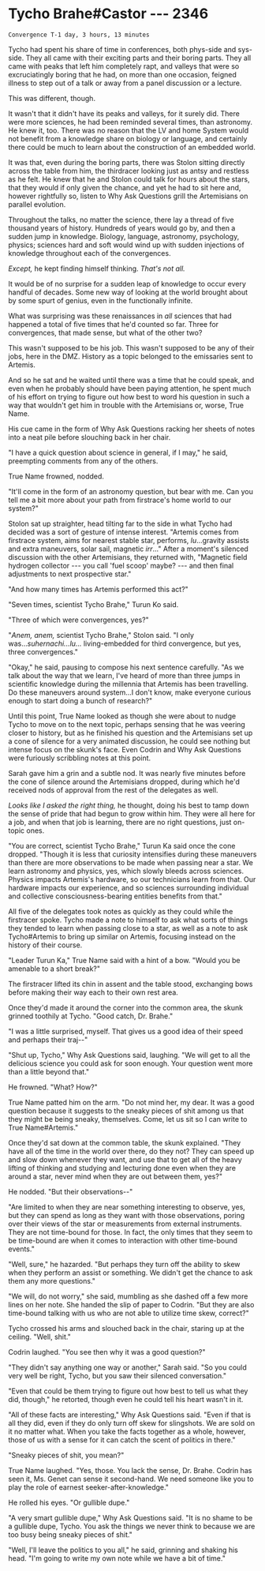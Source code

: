 # Tycho Brahe#Castor --- 2346

    Convergence T-1 day, 3 hours, 13 minutes

Tycho had spent his share of time in conferences, both phys-side and sys-side. They all came with their exciting parts and their boring parts. They all came with peaks that left him completely rapt, and valleys that were so excruciatingly boring that he had, on more than one occasion, feigned illness to step out of a talk or away from a panel discussion or a lecture.

This was different, though.

It wasn't that it didn't have its peaks and valleys, for it surely did. There were more sciences, he had been reminded several times, than astronomy. He knew it, too. There was no reason that the LV and home System would not benefit from a knowledge share on biology or language, and certainly there could be much to learn about the construction of an embedded world.

It was that, even during the boring parts, there was Stolon sitting directly across the table from him, the thirdracer looking just as antsy and restless as he felt. He knew that he and Stolon could talk for hours about the stars, that they would if only given the chance, and yet he had to sit here and, however rightfully so, listen to Why Ask Questions grill the Artemisians on parallel evolution.

Throughout the talks, no matter the science, there lay a thread of five thousand years of history. Hundreds of years would go by, and then a sudden jump in knowledge. Biology, language, astronomy, psychology, physics; sciences hard and soft would wind up with sudden injections of knowledge throughout each of the convergences.

*Except,* he kept finding himself thinking. *That's not all.*

It would be of no surprise for a sudden leap of knowledge to occur every handful of decades. Some new way of looking at the world brought about by some spurt of genius, even in the functionally infinite.

What was surprising was these renaissances in *all* sciences that had happened a total of five times that he'd counted so far. Three for convergences, that made sense, but what of the other two?

This wasn't supposed to be his job. This wasn't supposed to be any of their jobs, here in the DMZ. History as a topic belonged to the emissaries sent to Artemis.

And so he sat and he waited until there was a time that he could speak, and even when he probably should have been paying attention, he spent much of his effort on trying to figure out how best to word his question in such a way that wouldn't get him in trouble with the Artemisians or, worse, True Name.

His cue came in the form of Why Ask Questions racking her sheets of notes into a neat pile before slouching back in her chair.

"I have a quick question about science in general, if I may," he said, preempting comments from any of the others.

True Name frowned, nodded.

"It'll come in the form of an astronomy question, but bear with me. Can you tell me a bit more about your path from firstrace's home world to our system?"

Stolon sat up straighter, head tilting far to the side in what Tycho had decided was a sort of gesture of intense interest. "Artemis comes from firstrace system, aims for nearest stable star, performs, *lu*...gravity assists and extra maneuvers, solar sail, magnetic *irr*..." After a moment's silenced discussion with the other Artemisians, they returned with, "Magnetic field hydrogen collector --- you call 'fuel scoop' maybe? --- and then final adjustments to next prospective star."

"And how many times has Artemis performed this act?"

"Seven times, scientist Tycho Brahe," Turun Ko said.

"Three of which were convergences, yes?"

"*Anem, anem,* scientist Tycho Brahe," Stolon said. "I only was...*suhernachi...lu...* living-embedded for third convergence, but yes, three convergences."

"Okay," he said, pausing to compose his next sentence carefully. "As we talk about the way that we learn, I've heard of more than three jumps in scientific knowledge during the millennia that Artemis has been travelling. Do these maneuvers around system...I don't know, make everyone curious enough to start doing a bunch of research?"

Until this point, True Name looked as though she were about to nudge Tycho to move on to the next topic, perhaps sensing that he was veering closer to history, but as he finished his question and the Artemisians set up a cone of silence for a very animated discussion, he could see nothing but intense focus on the skunk's face. Even Codrin and Why Ask Questions were furiously scribbling notes at this point.

Sarah gave him a grin and a subtle nod. It was nearly five minutes before the cone of silence around the Artemisians dropped, during which he'd received nods of approval from the rest of the delegates as well.

*Looks like I asked the right thing,* he thought, doing his best to tamp down the sense of pride that had begun to grow within him. They were all here for a job, and when that job is learning, there are no right questions, just on-topic ones.

"You are correct, scientist Tycho Brahe," Turun Ka said once the cone dropped. "Though it is less that curiosity intensifies during these maneuvers than there are more observations to be made when passing near a star. We learn astronomy and physics, yes, which slowly bleeds across sciences. Physics impacts Artemis's hardware, so our technicians learn from that. Our hardware impacts our experience, and so sciences surrounding individual and collective consciousness-bearing entities benefits from that."

All five of the delegates took notes as quickly as they could while the firstracer spoke. Tycho made a note to himself to ask what sorts of things they tended to learn when passing close to a star, as well as a note to ask Tycho#Artemis to bring up similar on Artemis, focusing instead on the history of their course.

"Leader Turun Ka," True Name said with a hint of a bow. "Would you be amenable to a short break?"

The firstracer lifted its chin in assent and the table stood, exchanging bows before making their way each to their own rest area.

Once they'd made it around the corner into the common area, the skunk grinned toothily at Tycho. "Good catch, Dr. Brahe."

"I was a little surprised, myself. That gives us a good idea of their speed and perhaps their traj--"

"Shut up, Tycho," Why Ask Questions said, laughing. "We will get to all the delicious science you could ask for soon enough. Your question went more than a little beyond that."

He frowned. "What? How?"

True Name patted him on the arm. "Do not mind her, my dear. It was a good question because it suggests to the sneaky pieces of shit among us that they might be being sneaky, themselves. Come, let us sit so I can write to True Name#Artemis."

Once they'd sat down at the common table, the skunk explained. "They have all of the time in the world over there, do they not? They can speed up and slow down whenever they want, and use that to get all of the heavy lifting of thinking and studying and lecturing done even when they are around a star, never mind when they are out between them, yes?"

He nodded. "But their observations--"

"Are limited to when they are near something interesting to observe, yes, but they can spend as long as they want with those observations, poring over their views of the star or measurements from external instruments. They are not time-bound for those. In fact, the only times that they seem to be time-bound are when it comes to interaction with other time-bound events."

"Well, sure," he hazarded. "But perhaps they turn off the ability to skew when they perform an assist or something. We didn't get the chance to ask them any more questions."

"We will, do not worry," she said, mumbling as she dashed off a few more lines on her note. She handed the slip of paper to Codrin. "But they are also time-bound talking with us who are not able to utilize time skew, correct?"

Tycho crossed his arms and slouched back in the chair, staring up at the ceiling. "Well, shit."

Codrin laughed. "You see then why it was a good question?"

"They didn't say anything one way or another," Sarah said. "So you could very well be right, Tycho, but you saw their silenced conversation."

"Even that could be them trying to figure out how best to tell us what they did, though," he retorted, though even he could tell his heart wasn't in it.

"All of these facts are interesting," Why Ask Questions said. "Even if that is all they did, even if they do only turn off skew for slingshots. We are sold on it no matter what. When you take the facts together as a whole, however, those of us with a sense for it can catch the scent of politics in there."

"Sneaky pieces of shit, you mean?"

True Name laughed. "Yes, those. You lack the sense, Dr. Brahe. Codrin has seen it, Ms. Genet can sense it second-hand. We need someone like you to play the role of earnest seeker-after-knowledge."

He rolled his eyes. "Or gullible dupe."

"A very smart gullible dupe," Why Ask Questions said. "It is no shame to be a gullible dupe, Tycho. You ask the things we never think to because we are too busy being sneaky pieces of shit."

"Well, I'll leave the politics to you all," he said, grinning and shaking his head. "I'm going to write my own note while we have a bit of time."
